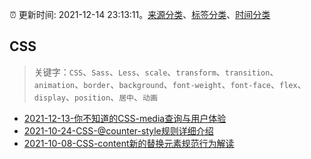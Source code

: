 :alarm_clock: 更新时间: 2021-12-14 23:13:11。[来源分类](../README.md)、[标签分类](../TAGS.md)、[时间分类](../TIMELINE.md)

## CSS


> 关键字：`CSS`、`Sass`、`Less`、`scale`、`transform`、`transition`、`animation`、`border`、`background`、`font-weight`、`font-face`、`flex`、`display`、`position`、`居中`、`动画`



- [2021-12-13-你不知道的CSS-media查询与用户体验](https://www.zhangxinxu.com/wordpress/2021/12/css-meida-user-experience/) 
- [2021-10-24-CSS-@counter-style规则详细介绍](https://www.zhangxinxu.com/wordpress/2021/10/css-counter-style/) 
- [2021-10-08-CSS-content新的替换元素规范行为解读](https://www.zhangxinxu.com/wordpress/2021/10/css-content-url/) 